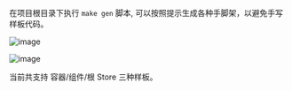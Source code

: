 在项目根目录下执行 `make gen` 脚本, 可以按照提示生成各种手脚架，以避免手写样板代码。

![image](https://user-images.githubusercontent.com/6184465/51660778-c4bbe500-1fe9-11e9-8fce-6c1f826a32b7.png)

![image](https://user-images.githubusercontent.com/6184465/51660650-6858c580-1fe9-11e9-85b5-b6e23e15cad9.png)

当前共支持 容器/组件/根 Store 三种样板。
